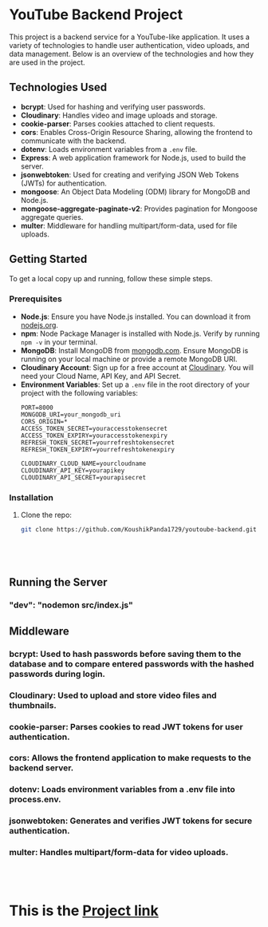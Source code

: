 # YouTube Backend Project

This project is a backend service for a YouTube-like application. It uses a variety of technologies to handle user authentication, video uploads, and data management. Below is an overview of the technologies and how they are used in the project.

## Technologies Used

- **bcrypt**: Used for hashing and verifying user passwords.
- **Cloudinary**: Handles video and image uploads and storage.
- **cookie-parser**: Parses cookies attached to client requests.
- **cors**: Enables Cross-Origin Resource Sharing, allowing the frontend to communicate with the backend.
- **dotenv**: Loads environment variables from a `.env` file.
- **Express**: A web application framework for Node.js, used to build the server.
- **jsonwebtoken**: Used for creating and verifying JSON Web Tokens (JWTs) for authentication.
- **mongoose**: An Object Data Modeling (ODM) library for MongoDB and Node.js.
- **mongoose-aggregate-paginate-v2**: Provides pagination for Mongoose aggregate queries.
- **multer**: Middleware for handling multipart/form-data, used for file uploads.

## Getting Started

To get a local copy up and running, follow these simple steps.

### Prerequisites

- **Node.js**: Ensure you have Node.js installed. You can download it from [nodejs.org](https://nodejs.org/).
- **npm**: Node Package Manager is installed with Node.js. Verify by running `npm -v` in your terminal.
- **MongoDB**: Install MongoDB from [mongodb.com](https://www.mongodb.com/). Ensure MongoDB is running on your local machine or provide a remote MongoDB URI.
- **Cloudinary Account**: Sign up for a free account at [Cloudinary](https://cloudinary.com/). You will need your Cloud Name, API Key, and API Secret.
- **Environment Variables**: Set up a `.env` file in the root directory of your project with the following variables:
  ```env
  PORT=8000
  MONGODB_URI=your_mongodb_uri
  CORS_ORIGIN=*
  ACCESS_TOKEN_SECRET=youraccesstokensecret
  ACCESS_TOKEN_EXPIRY=youraccesstokenexpiry
  REFRESH_TOKEN_SECRET=yourrefreshtokensecret
  REFRESH_TOKEN_EXPIRY=yourrefreshtokenexpiry

  CLOUDINARY_CLOUD_NAME=yourcloudname
  CLOUDINARY_API_KEY=yourapikey
  CLOUDINARY_API_SECRET=yourapisecret

### Installation

1. Clone the repo:
   ```sh
   git clone https://github.com/KoushikPanda1729/youtoube-backend.git






## Running the Server

  ###  "dev": "nodemon src/index.js"

## Middleware
### bcrypt: Used to hash passwords before saving them to the database and to compare entered passwords with the hashed passwords during login.

### Cloudinary: Used to upload and store video files and thumbnails.
### cookie-parser: Parses cookies to read JWT tokens for user authentication.

### cors: Allows the frontend application to make requests to the backend server.

### dotenv: Loads environment variables from a .env file into process.env.

### jsonwebtoken: Generates and verifies JWT tokens for secure authentication.

### multer: Handles multipart/form-data for video uploads.


<br>
<br>


#  This is the  [Project link](https://github.com/KoushikPanda1729/youtoube-backend)